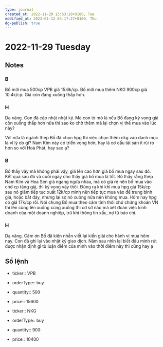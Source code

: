 ```yaml
---
type: journal
created_at: 2022-11-29 13:53:28+0100, Tue
modified_at: 2023-01-12 04:17:27+0100, Thu
dg-publish: true
---
```

# 2022-11-29 Tuesday

## Notes

### B

Bố mới mua 500cp VPB giá 15.6k/cp. Bố mới mua thêm NKG 900cp giá 10.4k/cp. Giá còn đang xuống thấp hơn.

### H

Dạ vâng. Con đã cập nhật nhật ký. Mà con tò mò là nếu Bố đang kỳ vọng giá còn xuống thấp hơn nữa thì sao ko chờ thêm mà lại chọn vị thế mua vào lúc này?

Với nữa là ngành thép Bố đã chọn hpg thì việc chọn thêm nkg vào danh mục là vì lý do gì? Nam Kim này có triển vọng hơn, hay là cơ cấu tài sản ít rủi ro hơn so với Hoà Phát, hay sao ạ?

### B

Bố thấy vậy mà không phải vậy, giá lên cao hơn giá bố mua ngay sau đó. Kết quả sau đó và cuối ngày cho thấy giá bố mua là tốt.
Bố thấy rằng thép Nam Kim và Hoa Sen giá ngang ngửa nhau, mà có giá rẻ nên bố mua vào chờ cp tăng giá, thì kỳ vọng vậy thôi.
Đúng ra khi khi mua hpg giá 15k/cp sau nó giảm tiếp tục xuất 12k/cp mình nên tiếp tục mua vào để trung bình giá, hoặc bắt đáy, nhưng lại sợ nó xuống nữa nên không mua. Hôm nay hpg có giá 17k/cp rồi.
Nói chung Bố mua theo cảm tính thôi chứ chứng khoán VN thì lên cùng lên xuống cùng xuống thì cơ sở nào mà xét đoán việc kinh doanh của một doanh nghiệp, trừ khi thông tin xấu, nợ từ báo chí.

### H

Dạ vâng. Cảm ơn Bố đã kiên nhẫn viết lại kiến giải cho hành vi mua hôm nay. Con đã ghi lại vào nhật ký giao dịch. Năm sau nhìn lại biết đâu mình rút được nhận định gì từ luận điểm của mình vào thời điểm này thì cũng hay ạ

## Sổ lệnh

- ticker:: VPB
- orderType:: buy
- quantity:: 500
- price:: 15600

- ticker:: NKG
- orderType:: buy
- quantity:: 900
- price:: 10400
